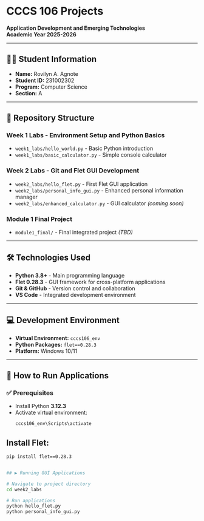 # CCCS 106 Projects  
**Application Development and Emerging Technologies**  
**Academic Year 2025-2026**

---

## 👩‍🎓 Student Information
- **Name:** Rovilyn A. Agnote  
- **Student ID:** 231002302  
- **Program:** Computer Science  
- **Section:** A  

---

## 📂 Repository Structure
### Week 1 Labs - Environment Setup and Python Basics
- `week1_labs/hello_world.py` - Basic Python introduction  
- `week1_labs/basic_calculator.py` - Simple console calculator  

### Week 2 Labs - Git and Flet GUI Development
- `week2_labs/hello_flet.py` - First Flet GUI application  
- `week2_labs/personal_info_gui.py` - Enhanced personal information manager  
- `week2_labs/enhanced_calculator.py` - GUI calculator *(coming soon)*  

### Module 1 Final Project
- `module1_final/` - Final integrated project *(TBD)*  

---

## 🛠 Technologies Used
- **Python 3.8+** - Main programming language  
- **Flet 0.28.3** - GUI framework for cross-platform applications  
- **Git & GitHub** - Version control and collaboration  
- **VS Code** - Integrated development environment  

---

## 💻 Development Environment
- **Virtual Environment:** `cccs106_env`  
- **Python Packages:** `flet==0.28.3`  
- **Platform:** Windows 10/11  

---

## 🚀 How to Run Applications

### ✅ Prerequisites
- Install Python **3.12.3**  
- Activate virtual environment:  
  ```bash
  cccs106_env\Scripts\activate

## Install Flet:
  ```bash
pip install flet==0.28.3


## ▶️ Running GUI Applications

# Navigate to project directory
cd week2_labs

# Run applications
python hello_flet.py
python personal_info_gui.py


